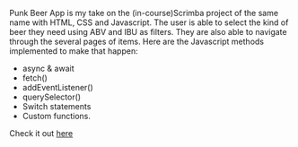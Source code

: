 Punk Beer App is my take on the (in-course)Scrimba project of the same name with HTML, CSS and Javascript.
The user is able to select the kind of beer they need using ABV and IBU as filters. They are also able to navigate through the several pages of items. Here are the Javascript methods implemented to make that happen:
* async & await
* fetch()
* addEventListener()
* querySelector()
* Switch statements
* Custom functions.

Check it out [here](https://punk-beer-app.vercel.app/)
